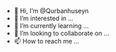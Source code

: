 - 👋 Hi, I’m @Qurbanhuseyn
- 👀 I’m interested in ...
- 🌱 I’m currently learning ...
- 💞️ I’m looking to collaborate on ...
- 📫 How to reach me ...

<!---
Qurbanhuseyn/Qurbanhuseyn is a ✨ special ✨ repository because its `README.md` (this file) appears on your GitHub profile.
You can click the Preview link to take a look at your changes.
